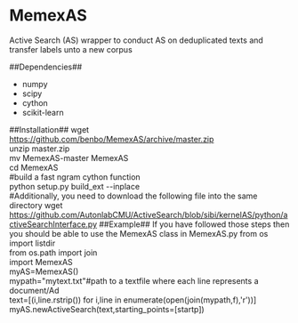 # MemexAS
Active Search (AS) wrapper to conduct AS on deduplicated texts and transfer labels unto a new corpus

##Dependencies##
- numpy
- scipy 
- cython
- scikit-learn

##Installation##
wget https://github.com/benbo/MemexAS/archive/master.zip  
unzip master.zip  
mv MemexAS-master MemexAS  
cd MemexAS  
\#build a fast ngram cython function  
python setup.py build_ext --inplace  
\#Additionally, you need to download the following file into the same directory 
wget https://github.com/AutonlabCMU/ActiveSearch/blob/sibi/kernelAS/python/activeSearchInterface.py
##Example##
If you have followed those steps then you should be able to use the MemexAS class in MemexAS.py
    from os import listdir  
    from os.path import join  
    import MemexAS  
    myAS=MemexAS()  
    mypath="mytext.txt"#path to a textfile where each line represents a document/Ad  
    text=[(i,line.rstrip()) for i,line in enumerate(open(join(mypath,f),'r'))]  
    myAS.newActiveSearch(text,starting_points=[startp])  


